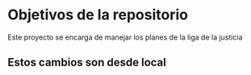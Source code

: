 # Objetivos de la repositorio

Este proyecto se encarga de manejar los planes de la liga de la justicia


## Estos cambios son desde local